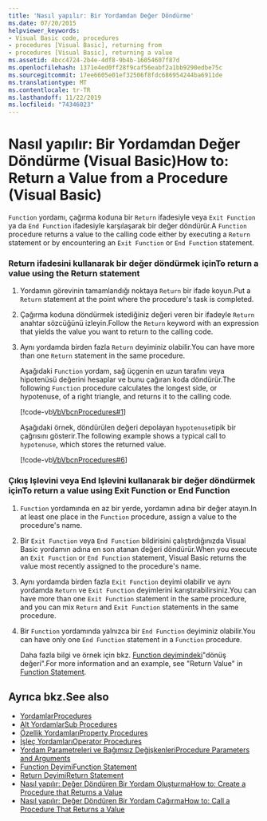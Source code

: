 ```yaml
---
title: 'Nasıl yapılır: Bir Yordamdan Değer Döndürme'
ms.date: 07/20/2015
helpviewer_keywords:
- Visual Basic code, procedures
- procedures [Visual Basic], returning from
- procedures [Visual Basic], returning a value
ms.assetid: 4bcc4724-2b4e-4df8-9b4b-16054607f87d
ms.openlocfilehash: 1371e4ed0ff28f9caf56eabf2a1bb9290edbe75c
ms.sourcegitcommit: 17ee6605e01ef32506f8fdc686954244ba6911de
ms.translationtype: MT
ms.contentlocale: tr-TR
ms.lasthandoff: 11/22/2019
ms.locfileid: "74346023"
---
```

# <a name="how-to-return-a-value-from-a-procedure-visual-basic"></a><span data-ttu-id="af14e-102">Nasıl yapılır: Bir Yordamdan Değer Döndürme (Visual Basic)</span><span class="sxs-lookup"><span data-stu-id="af14e-102">How to: Return a Value from a Procedure (Visual Basic)</span></span>
<span data-ttu-id="af14e-103">`Function` yordamı, çağırma koduna bir `Return` ifadesiyle veya `Exit Function` ya da `End Function` ifadesiyle karşılaşarak bir değer döndürür.</span><span class="sxs-lookup"><span data-stu-id="af14e-103">A `Function` procedure returns a value to the calling code either by executing a `Return` statement or by encountering an `Exit Function` or `End Function` statement.</span></span>  
  
### <a name="to-return-a-value-using-the-return-statement"></a><span data-ttu-id="af14e-104">Return ifadesini kullanarak bir değer döndürmek için</span><span class="sxs-lookup"><span data-stu-id="af14e-104">To return a value using the Return statement</span></span>  
  
1. <span data-ttu-id="af14e-105">Yordamın görevinin tamamlandığı noktaya `Return` bir ifade koyun.</span><span class="sxs-lookup"><span data-stu-id="af14e-105">Put a `Return` statement at the point where the procedure's task is completed.</span></span>  
  
2. <span data-ttu-id="af14e-106">Çağırma koduna döndürmek istediğiniz değeri veren bir ifadeyle `Return` anahtar sözcüğünü izleyin.</span><span class="sxs-lookup"><span data-stu-id="af14e-106">Follow the `Return` keyword with an expression that yields the value you want to return to the calling code.</span></span>  
  
3. <span data-ttu-id="af14e-107">Aynı yordamda birden fazla `Return` deyiminiz olabilir.</span><span class="sxs-lookup"><span data-stu-id="af14e-107">You can have more than one `Return` statement in the same procedure.</span></span>  
  
     <span data-ttu-id="af14e-108">Aşağıdaki `Function` yordam, sağ üçgenin en uzun tarafını veya hipotenüsü değerini hesaplar ve bunu çağıran koda döndürür.</span><span class="sxs-lookup"><span data-stu-id="af14e-108">The following `Function` procedure calculates the longest side, or hypotenuse, of a right triangle, and returns it to the calling code.</span></span>  
  
     [!code-vb[VbVbcnProcedures#1](~/samples/snippets/visualbasic/VS_Snippets_VBCSharp/VbVbcnProcedures/VB/Class1.vb#1)]  
  
     <span data-ttu-id="af14e-109">Aşağıdaki örnek, döndürülen değeri depolayan `hypotenuse`tipik bir çağrısını gösterir.</span><span class="sxs-lookup"><span data-stu-id="af14e-109">The following example shows a typical call to `hypotenuse`, which stores the returned value.</span></span>  
  
     [!code-vb[VbVbcnProcedures#6](~/samples/snippets/visualbasic/VS_Snippets_VBCSharp/VbVbcnProcedures/VB/Class1.vb#6)]  
  
### <a name="to-return-a-value-using-exit-function-or-end-function"></a><span data-ttu-id="af14e-110">Çıkış Işlevini veya End Işlevini kullanarak bir değer döndürmek için</span><span class="sxs-lookup"><span data-stu-id="af14e-110">To return a value using Exit Function or End Function</span></span>  
  
1. <span data-ttu-id="af14e-111">`Function` yordamında en az bir yerde, yordamın adına bir değer atayın.</span><span class="sxs-lookup"><span data-stu-id="af14e-111">In at least one place in the `Function` procedure, assign a value to the procedure's name.</span></span>  
  
2. <span data-ttu-id="af14e-112">Bir `Exit Function` veya `End Function` bildirisini çalıştırdığınızda Visual Basic yordamın adına en son atanan değeri döndürür.</span><span class="sxs-lookup"><span data-stu-id="af14e-112">When you execute an `Exit Function` or `End Function` statement, Visual Basic returns the value most recently assigned to the procedure's name.</span></span>  
  
3. <span data-ttu-id="af14e-113">Aynı yordamda birden fazla `Exit Function` deyimi olabilir ve aynı yordamda `Return` ve `Exit Function` deyimlerini karıştırabilirsiniz.</span><span class="sxs-lookup"><span data-stu-id="af14e-113">You can have more than one `Exit Function` statement in the same procedure, and you can mix `Return` and `Exit Function` statements in the same procedure.</span></span>  
  
4. <span data-ttu-id="af14e-114">Bir `Function` yordamında yalnızca bir `End Function` deyiminiz olabilir.</span><span class="sxs-lookup"><span data-stu-id="af14e-114">You can have only one `End Function` statement in a `Function` procedure.</span></span>  
  
     <span data-ttu-id="af14e-115">Daha fazla bilgi ve örnek için bkz. [Function deyimindeki](../../../../visual-basic/language-reference/statements/function-statement.md)"dönüş değeri".</span><span class="sxs-lookup"><span data-stu-id="af14e-115">For more information and an example, see "Return Value" in [Function Statement](../../../../visual-basic/language-reference/statements/function-statement.md).</span></span>  
  
## <a name="see-also"></a><span data-ttu-id="af14e-116">Ayrıca bkz.</span><span class="sxs-lookup"><span data-stu-id="af14e-116">See also</span></span>

- [<span data-ttu-id="af14e-117">Yordamlar</span><span class="sxs-lookup"><span data-stu-id="af14e-117">Procedures</span></span>](./index.md)
- [<span data-ttu-id="af14e-118">Alt Yordamlar</span><span class="sxs-lookup"><span data-stu-id="af14e-118">Sub Procedures</span></span>](./sub-procedures.md)
- [<span data-ttu-id="af14e-119">Özellik Yordamları</span><span class="sxs-lookup"><span data-stu-id="af14e-119">Property Procedures</span></span>](./property-procedures.md)
- [<span data-ttu-id="af14e-120">İşleç Yordamları</span><span class="sxs-lookup"><span data-stu-id="af14e-120">Operator Procedures</span></span>](./operator-procedures.md)
- [<span data-ttu-id="af14e-121">Yordam Parametreleri ve Bağımsız Değişkenleri</span><span class="sxs-lookup"><span data-stu-id="af14e-121">Procedure Parameters and Arguments</span></span>](./procedure-parameters-and-arguments.md)
- [<span data-ttu-id="af14e-122">Function Deyimi</span><span class="sxs-lookup"><span data-stu-id="af14e-122">Function Statement</span></span>](../../../../visual-basic/language-reference/statements/function-statement.md)
- [<span data-ttu-id="af14e-123">Return Deyimi</span><span class="sxs-lookup"><span data-stu-id="af14e-123">Return Statement</span></span>](../../../../visual-basic/language-reference/statements/return-statement.md)
- [<span data-ttu-id="af14e-124">Nasıl yapılır: Değer Döndüren Bir Yordam Oluşturma</span><span class="sxs-lookup"><span data-stu-id="af14e-124">How to: Create a Procedure that Returns a Value</span></span>](./how-to-create-a-procedure-that-returns-a-value.md)
- [<span data-ttu-id="af14e-125">Nasıl yapılır: Değer Döndüren Bir Yordam Çağırma</span><span class="sxs-lookup"><span data-stu-id="af14e-125">How to: Call a Procedure That Returns a Value</span></span>](./how-to-call-a-procedure-that-returns-a-value.md)
